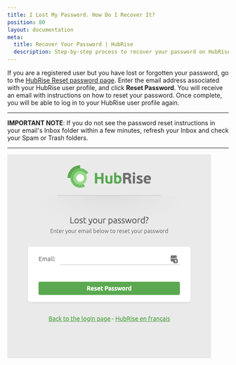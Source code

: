 ```yaml
---
title: I Lost My Password. How Do I Recover It?
position: 80
layout: documentation
meta:
  title: Recover Your Password | HubRise
  description: Step-by-step process to recover your password on HubRise if you are a registred user, but you have lost or forgotten your password.
---
```


If you are a registered user but you have lost or forgotten your password, go to the [HubRise Reset password page](https://manager.hubrise.com/reset_password/new). Enter the email address associated with your HubRise user profile, and click **Reset Password**. You will receive an email with instructions on how to reset your password. Once complete, you will be able to log in to your HubRise user profile again.

---

**IMPORTANT NOTE**: If you do not see the password reset instructions in your email's Inbox folder within a few minutes, refresh your Inbox and check your Spam or Trash folders.

---

![Reset password page](../../images/002-en-reset-password.png)
